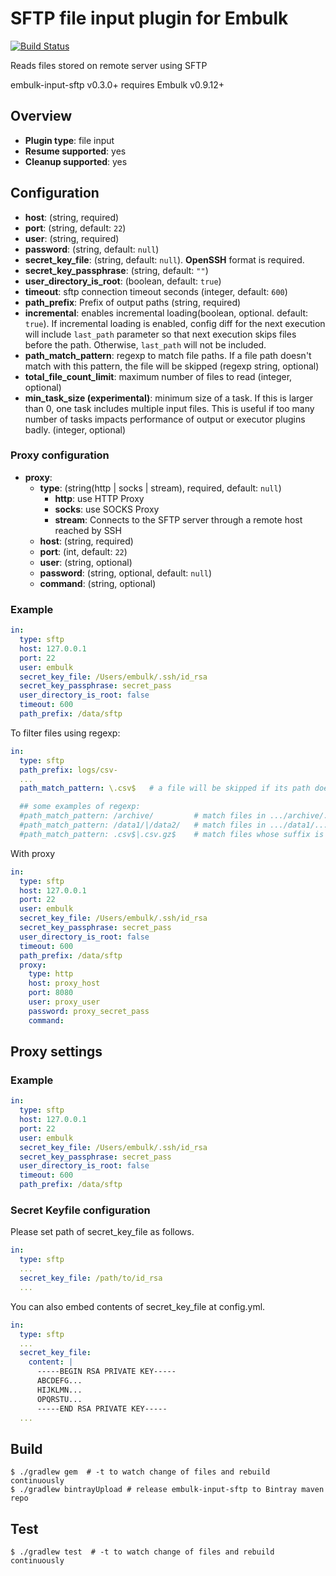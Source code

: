 # SFTP file input plugin for Embulk
[![Build Status](https://travis-ci.org/embulk/embulk-input-sftp.svg?branch=master)](https://travis-ci.org/embulk/embulk-input-sftp)

Reads files stored on remote server using SFTP

embulk-input-sftp v0.3.0+ requires Embulk v0.9.12+

## Overview

* **Plugin type**: file input
* **Resume supported**: yes
* **Cleanup supported**: yes

## Configuration

- **host**: (string, required)
- **port**: (string, default: `22`)
- **user**: (string, required)
- **password**: (string, default: `null`)
- **secret_key_file**: (string, default: `null`). **OpenSSH** format is required.
- **secret_key_passphrase**: (string, default: `""`)
- **user_directory_is_root**: (boolean, default: `true`)
- **timeout**: sftp connection timeout seconds (integer, default: `600`)
- **path_prefix**: Prefix of output paths (string, required)
- **incremental**: enables incremental loading(boolean, optional. default: `true`). If incremental loading is enabled, config diff for the next execution will include `last_path` parameter so that next execution skips files before the path. Otherwise, `last_path` will not be included.
- **path_match_pattern**: regexp to match file paths. If a file path doesn't match with this pattern, the file will be skipped (regexp string, optional)
- **total_file_count_limit**: maximum number of files to read (integer, optional)
- **min_task_size (experimental)**: minimum size of a task. If this is larger than 0, one task includes multiple input files. This is useful if too many number of tasks impacts performance of output or executor plugins badly. (integer, optional)

### Proxy configuration

- **proxy**:
    - **type**: (string(http | socks | stream), required, default: `null`)
        - **http**: use HTTP Proxy
        - **socks**: use SOCKS Proxy
        - **stream**: Connects to the SFTP server through a remote host reached by SSH
    - **host**: (string, required)
    - **port**: (int, default: `22`)
    - **user**: (string, optional)
    - **password**: (string, optional, default: `null`)
    - **command**: (string, optional)

### Example

```yaml
in:
  type: sftp
  host: 127.0.0.1
  port: 22
  user: embulk
  secret_key_file: /Users/embulk/.ssh/id_rsa
  secret_key_passphrase: secret_pass
  user_directory_is_root: false
  timeout: 600
  path_prefix: /data/sftp
```

To filter files using regexp:

```yaml
in:
  type: sftp
  path_prefix: logs/csv-
  ...
  path_match_pattern: \.csv$   # a file will be skipped if its path doesn't match with this pattern

  ## some examples of regexp:
  #path_match_pattern: /archive/         # match files in .../archive/... directory
  #path_match_pattern: /data1/|/data2/   # match files in .../data1/... or .../data2/... directory
  #path_match_pattern: .csv$|.csv.gz$    # match files whose suffix is .csv or .csv.gz
```

With proxy
```yaml
in:
  type: sftp
  host: 127.0.0.1
  port: 22
  user: embulk
  secret_key_file: /Users/embulk/.ssh/id_rsa
  secret_key_passphrase: secret_pass
  user_directory_is_root: false
  timeout: 600
  path_prefix: /data/sftp
  proxy:
    type: http
    host: proxy_host
    port: 8080
    user: proxy_user
    password: proxy_secret_pass
    command:
```

## Proxy settings

### Example
```yaml
in:
  type: sftp
  host: 127.0.0.1
  port: 22
  user: embulk
  secret_key_file: /Users/embulk/.ssh/id_rsa
  secret_key_passphrase: secret_pass
  user_directory_is_root: false
  timeout: 600
  path_prefix: /data/sftp
```

### Secret Keyfile configuration

Please set path of secret_key_file as follows.
```yaml
in:
  type: sftp
  ...
  secret_key_file: /path/to/id_rsa
  ...
```

You can also embed contents of secret_key_file at config.yml.
```yaml
in:
  type: sftp
  ...
  secret_key_file:
    content: |
      -----BEGIN RSA PRIVATE KEY-----
      ABCDEFG...
      HIJKLMN...
      OPQRSTU...
      -----END RSA PRIVATE KEY-----
  ...
```

## Build

```
$ ./gradlew gem  # -t to watch change of files and rebuild continuously
$ ./gradlew bintrayUpload # release embulk-input-sftp to Bintray maven repo
```

## Test

```
$ ./gradlew test  # -t to watch change of files and rebuild continuously
```
